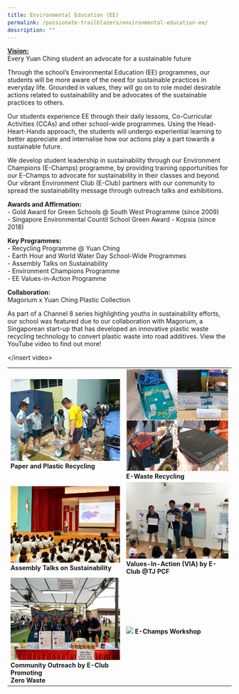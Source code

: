 ```yaml
---
title: Environmental Education (EE)
permalink: /passionate-trailblazers/environmental-education-ee/
description: ""
---
```

<u><strong> Vision: </strong></u><br>
Every Yuan Ching student an advocate for a sustainable future

Through the school’s Environmental Education (EE) programmes, our students will be more aware of the need for sustainable practices in everyday life. Grounded in values, they will go on to role model desirable actions related to sustainability and be advocates of the sustainable practices to others.

Our students experience EE through their daily lessons, Co-Curricular Activities (CCAs) and other school-wide programmes. Using the Head-Heart-Hands approach, the students will undergo experiential learning to better appreciate and internalise how our actions play a part towards a sustainable future.

We develop student leadership in sustainability through our Environment Champions (E-Champs) programme, by providing training opportunities for our E-Champs to advocate for sustainability in their classes and beyond. Our vibrant Environment Club (E-Club) partners with our community to spread the sustainability message through outreach talks and exhibitions.

**Awards and Affirmation:** <br>
\- Gold Award for Green Schools @ South West Programme (since 2009) <br>
\- Singapore Environmental Countil School Green Award - Kopsia (since 2018)

**Key Programmes:** <br>
\- Recycling Programme @ Yuan Ching<br>
\- Earth Hour and World Water Day School-Wide Programmes<br>
\- Assembly Talks on Sustainability<br>
\- Environment Champions Programme<br>
\- EE Values-in-Action Programme

**Collaboration:** <br>
Magorium x Yuan Ching Plastic Collection

As part of a Channel 8 series highlighting youths in sustainability efforts, our school was featured due to our collaboration with Magorium, a Singaporean start-up that has developed an innovative plastic waste recycling technology to convert plastic waste into road additives. View the YouTube video to find out more!

</insert video>

|  | | 
| -------- | -------- |
| <img src="/images/01%20Paper%20and%20Plastic%20Recycling.png" style="width:400px;"/> **Paper and Plastic Recycling** | <img src="/images/02%20E-Waste%20Recycling.png" style="width:400px;"/> **E-Waste Recycling** | 
| <img src="/images/03%20Assembly%20Talks%20on%20Sustainability.jpg" style="width:400px;"/> **Assembly Talks on Sustainability** | <img src="/images/04%20VIA%20by%20E-Club%20@TJ%20PCF.jpg" style="width:400px;"/> **Values-In-Action (VIA) by E-Club @TJ PCF** |
| <img src="/images/05%20Community%20Outreach%20by%20E-Club%20Promoting%20Zero-Waste.png" style="width:400px;"/> **Community Outreach by E-Club Promoting** <br> **Zero Waste** | <img src="![](/images/06%20E-champs%20Workshop.png)" style="width:400px;"/> **E-Champs Workshop**

